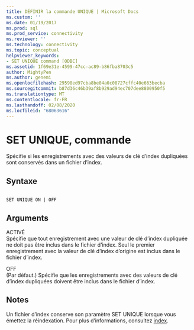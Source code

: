 ```yaml
---
title: DÉFINIR la commande UNIQUE | Microsoft Docs
ms.custom: ''
ms.date: 01/19/2017
ms.prod: sql
ms.prod_service: connectivity
ms.reviewer: ''
ms.technology: connectivity
ms.topic: conceptual
helpviewer_keywords:
- SET UNIQUE command [ODBC]
ms.assetid: 1f69e31e-4599-47cc-ac89-b86fba8703c5
author: MightyPen
ms.author: genemi
ms.openlocfilehash: 29598ed97cba8be04a0c08727cffc40e663becba
ms.sourcegitcommit: b87d36c46b39af8b929ad94ec707dee8800950f5
ms.translationtype: MT
ms.contentlocale: fr-FR
ms.lasthandoff: 02/08/2020
ms.locfileid: "68063616"
---
```

# <a name="set-unique-command"></a>SET UNIQUE, commande
Spécifie si les enregistrements avec des valeurs de clé d’index dupliquées sont conservés dans un fichier d’index.  
  
## <a name="syntax"></a>Syntaxe  
  
```  
  
SET UNIQUE ON | OFF  
```  
  
## <a name="arguments"></a>Arguments  
 ACTIVÉ  
 Spécifie que tout enregistrement avec une valeur de clé d’index dupliquée ne doit pas être inclus dans le fichier d’index. Seul le premier enregistrement avec la valeur de clé d’index d’origine est inclus dans le fichier d’index.  
  
 OFF  
 (Par défaut.) Spécifie que les enregistrements avec des valeurs de clé d’index dupliquées doivent être inclus dans le fichier d’index.  
  
## <a name="remarks"></a>Notes  
 Un fichier d’index conserve son paramètre SET UNIQUE lorsque vous émettez la réindexation. Pour plus d’informations, consultez [index](../../odbc/microsoft/index-command.md).

